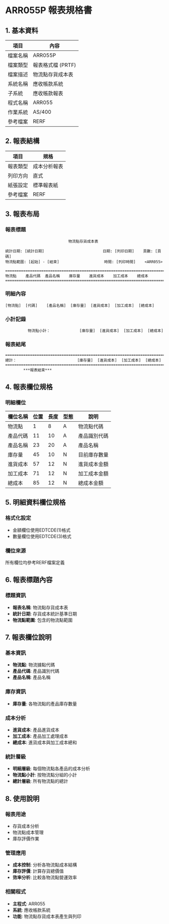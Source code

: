 # ARR055P 報表規格書

## 1. 基本資料

| 項目 | 內容 |
|------|------|
| 檔案名稱 | ARR055P |
| 檔案類型 | 報表格式檔 (PRTF) |
| 檔案描述 | 物流點存貨成本表 |
| 系統名稱 | 應收帳款系統 |
| 子系統 | 應收帳款報表 |
| 程式名稱 | ARR055 |
| 作業系統 | AS/400 |
| 參考檔案 | RERF |

## 2. 報表結構

| 項目 | 規格 |
|------|------|
| 報表類型 | 成本分析報表 |
| 列印方向 | 直式 |
| 紙張設定 | 標準報表紙 |
| 參考檔案 | RERF |

## 3. 報表布局

### 報表標題
```
                            物流點存貨成本表
                    
統計日期: [統計日期]                          日期: [列印日期]    頁數: [頁碼]
物流點範圍: [起始] - [結束]                    時間: [列印時間]    <ARR055>

================================================================================
物流點    產品代碼  產品名稱    庫存量    進貨成本    加工成本    總成本
================================================================================
```

### 明細內容
```
[物流點]  [代碼]    [產品名稱]  [庫存量]  [進貨成本]  [加工成本]  [總成本]
```

### 小計記錄
```
          物流點小計：             [庫存量]  [進貨成本]  [加工成本]  [總成本]
```

### 報表結尾
```
================================================================================
總計：                           [庫存量]  [進貨成本]  [加工成本]  [總成本]
================================================================================
        ***報表結束***
```

## 4. 報表欄位規格

### 明細欄位

| 欄位名稱 | 位置 | 長度 | 型態 | 說明 |
|----------|------|------|------|------|
| 物流點 | 1 | 8 | A | 物流點代碼 |
| 產品代碼 | 11 | 10 | A | 產品識別代碼 |
| 產品名稱 | 23 | 20 | A | 產品名稱 |
| 庫存量 | 45 | 10 | N | 目前庫存數量 |
| 進貨成本 | 57 | 12 | N | 進貨成本金額 |
| 加工成本 | 71 | 12 | N | 加工成本金額 |
| 總成本 | 85 | 12 | N | 總成本金額 |

## 5. 明細資料欄位規格

### 格式化設定
- 金額欄位使用EDTCDE(1)格式
- 數量欄位使用EDTCDE(3)格式

### 欄位來源
所有欄位均參考RERF檔案定義

## 6. 報表標題內容

### 標題資訊
- **報表名稱**: 物流點存貨成本表
- **統計日期**: 存貨成本統計基準日期
- **物流點範圍**: 包含的物流點範圍

## 7. 報表欄位說明

### 基本資訊
- **物流點**: 物流據點代碼
- **產品代碼**: 產品識別代碼
- **產品名稱**: 產品名稱

### 庫存資訊
- **庫存量**: 各物流點的產品庫存數量

### 成本分析
- **進貨成本**: 產品進貨成本
- **加工成本**: 產品加工處理成本
- **總成本**: 進貨成本與加工成本總和

### 統計層級
- **明細層級**: 每個物流點各產品的成本分析
- **物流點小計**: 按物流點分組的小計
- **總計層級**: 所有物流點的總計

## 8. 使用說明

### 報表用途
- 存貨成本分析
- 物流點成本管理
- 庫存評價作業

### 管理應用
- **成本控制**: 分析各物流點成本結構
- **庫存評價**: 計算存貨總價值
- **效率分析**: 比較各物流點營運效率

### 相關程式
- **主程式**: ARR055
- **系統**: 應收帳款系統
- **功能**: 物流點存貨成本表產生與列印 